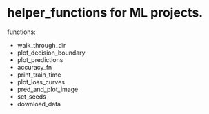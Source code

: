 # helper_functions for ML projects.

functions:
- walk_through_dir
- plot_decision_boundary
- plot_predictions
- accuracy_fn
- print_train_time
- plot_loss_curves
- pred_and_plot_image
- set_seeds
- download_data